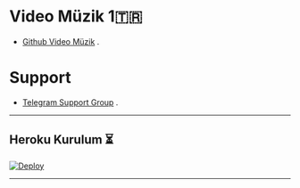 
# Video Müzik 1🇹🇷
- [Github Video Müzik](https://github.com/MehmetAtes21/Video-Music-1) .

# Support 
- [Telegram Support Group](https://t.me/StarBotKanal) .

---

## Heroku Kurulum ⏳

[![Deploy](https://www.herokucdn.com/deploy/button.svg)](https://heroku.com/deploy?template=https://github.com/MehmetAtes21/Video-Music-1)

---


